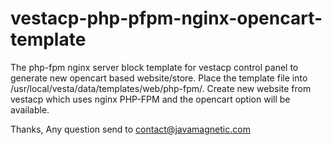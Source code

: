# vestacp-php-pfpm-nginx-opencart-template
The php-fpm nginx server block template for vestacp control panel to generate new opencart based website/store. Place the template file into  /usr/local/vesta/data/templates/web/php-fpm/. Create new website from vestacp which uses nginx PHP-FPM and the opencart option will be available.

Thanks,
Any question send to contact@javamagnetic.com

